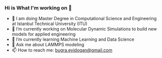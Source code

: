 ### Hi is What I'm working on 👋


- 🏫 I am doing Master Degree in Computational Science and Engineering at Istanbul Technical University (ITU)
- 🔭 I’m currently working on Molecular Dynamic Simulations to build new models for applied engineering 
- 🌱 I’m currently learning Machine Learning and Data Science
- 💬 Ask me about LAMMPS modeling 
- 📫 How to reach me: bugra.eyidogan@gmail.com 
